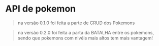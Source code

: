 # API de pokemon

> na versão 0.1.0 foi feita a parte de CRUD dos Pokemons

> na versão 0.2.0 foi feita a parta da BATALHA entre os pokemons, sendo que pokemons com nivéis mais altos tem mais vantagem!